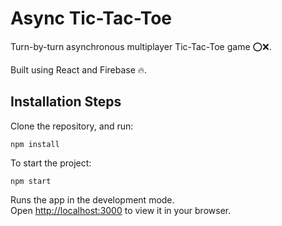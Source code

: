 # Async Tic-Tac-Toe

Turn-by-turn asynchronous multiplayer Tic-Tac-Toe game ⭕❌.

Built using React and Firebase 🔥.

## Installation Steps

Clone the repository, and run:

```
npm install
```

To start the project:

```
npm start
```

Runs the app in the development mode.\
Open [http://localhost:3000](http://localhost:3000) to view it in your browser.
